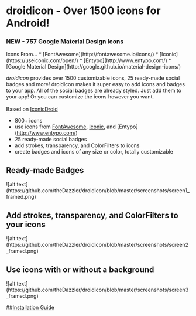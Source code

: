 droidicon - Over 1500 icons for Android!
=========
<h3>NEW - 757 Google Material Design Icons</h3>
Icons From...
* [FontAwesome](http://fontawesome.io/icons/)
* [Iconic](https://useiconic.com/open/)
* [Entypo](http://www.entypo.com/) 
* [Google Material Design](http://google.github.io/material-design-icons/) 

*droidicon* provides over 1500 customizable icons, 25 ready-made social badges and more! droidicon makes it super easy to add icons and badges to your app. All of the social badges are already styled. Just add them to your app! Or you can customize the icons however you want.
<br>
<br>
Based on [IconicDroid](https://github.com/atermenji/IconicDroid)

* 800+ icons
* use icons from [FontAwesome](http://fontawesome.io/), [Iconic](https://useiconic.com/open/), and [Entypo] (http://www.entypo.com/)
* 25 ready-made social badges
* add strokes, transparency, and ColorFilters to icons
* create badges and icons of any size or color, totally customizable

<h2>Ready-made Badges</h2>
![alt text](https://github.com/theDazzler/droidicon/blob/master/screenshots/screen1_framed.png)
<h2>Add strokes, transparency, and ColorFilters to your icons</h2>
![alt text](https://github.com/theDazzler/droidicon/blob/master/screenshots/screen2_framed.png)
<h2>Use icons with or without a background</h2>
![alt text](https://github.com/theDazzler/droidicon/blob/master/screenshots/screen3_framed.png)

##[Installation Guide](https://github.com/theDazzler/droidicon/wiki/How-to-Use)
